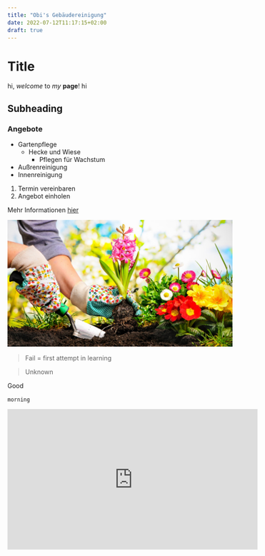 ```yaml
---
title: "Obi's Gebäudereinigung"
date: 2022-07-12T11:17:15+02:00
draft: true
---
```


# Title
<!--hi wie gehts-->
hi, *welcome* to _my_ **page**!
hi
## Subheading
### Angebote

* Gartenpflege
	* Hecke und Wiese
		* Pflegen für Wachstum
* Außrenreinigung
* Innenreinigung
1. Termin vereinbaren
2. Angebot einholen

Mehr Informationen [hier](https://uswitch.github.io/codef-syllabus/lesson-2/markdown/)

![Beispiele](Gartenarbeit.jpg)

> Fail = first attempt in learning

> Unknown

Good 
```
morning
```

<iframe width="560" height="315" src="https://www.youtube.com/embed/qyoWMOSLsYE" title="YouTube video player" frameborder="0" allow="accelerometer; autoplay; clipboard-write; encrypted-media; gyroscope; picture-in-picture" allowfullscreen></iframe>




